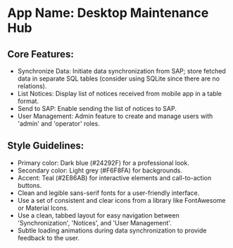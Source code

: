 # **App Name**: Desktop Maintenance Hub

## Core Features:

- Synchronize Data: Initiate data synchronization from SAP; store fetched data in separate SQL tables (consider using SQLite since there are no relations).
- List Notices: Display list of notices received from mobile app in a table format.
- Send to SAP: Enable sending the list of notices to SAP.
- User Management: Admin feature to create and manage users with 'admin' and 'operator' roles.

## Style Guidelines:

- Primary color: Dark blue (#24292F) for a professional look.
- Secondary color: Light grey (#F6F8FA) for backgrounds.
- Accent: Teal (#2E86AB) for interactive elements and call-to-action buttons.
- Clean and legible sans-serif fonts for a user-friendly interface.
- Use a set of consistent and clear icons from a library like FontAwesome or Material Icons.
- Use a clean, tabbed layout for easy navigation between 'Synchronization', 'Notices', and 'User Management'.
- Subtle loading animations during data synchronization to provide feedback to the user.